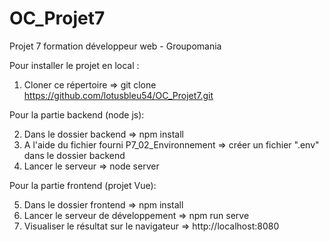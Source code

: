 ﻿# OC_Projet7

Projet 7 formation développeur web - Groupomania

Pour installer le projet en local :

1) Cloner ce répertoire => git clone https://github.com/lotusbleu54/OC_Projet7.git

Pour la partie backend (node js):

2) Dans le dossier backend => npm install
3) A l'aide du fichier fourni P7_02_Environnement => créer un fichier ".env" dans le dossier backend
4) Lancer le serveur => node server

Pour la partie frontend (projet Vue):

5) Dans le dossier frontend => npm install
6) Lancer le serveur de développement => npm run serve
7) Visualiser le résultat sur le navigateur => http://localhost:8080
